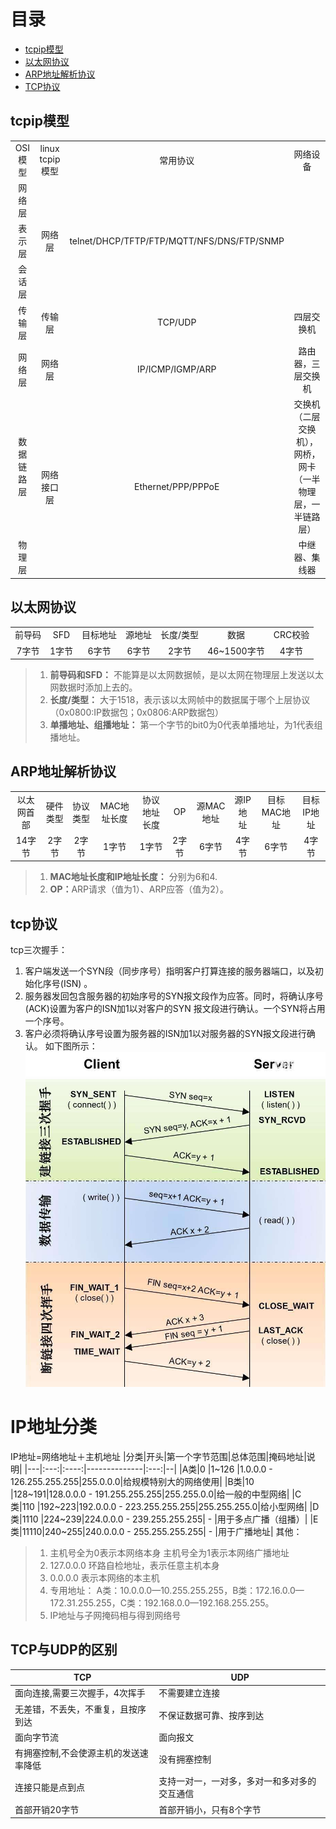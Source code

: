 # 目录
* [tcpip模型](#tcpip模型)
* [以太网协议](#以太网协议)
* [ARP地址解析协议](#ARP地址解析协议)
* [TCP协议](#TCP协议)

## tcpip模型

<table style="text-align:center">
   <tr>
      <td>OSI模型</td>
      <td>linux tcpip模型</td>
      <td>常用协议</td>
      <td>网络设备</td>
   </tr>
   <tr>
      <td>网络层</td>
      <td rowspan="3">网络层</td>
      <td rowspan="3">telnet/DHCP/TFTP/FTP/MQTT/NFS/DNS/FTP/SNMP</td>
      <td rowspan="3"></td>
   </tr>
   <tr>
      <td>表示层</td>
   </tr>
   <tr>
      <td>会话层</td>
   </tr>
   <tr>
      <td>传输层</td>
      <td>传输层</td>
      <td>TCP/UDP</td>
      <td>四层交换机</td>
   </tr>
   <tr>
      <td>网络层</td>
      <td>网络层</td>
      <td>IP/ICMP/IGMP/ARP</td>
      <td>路由器，三层交换机</td>
   </tr>
   <tr>
      <td>数据链路层</td>
      <td rowspan="2">网络接口层</td>
      <td rowspan="2">Ethernet/PPP/PPPoE</td>
      <td>交换机（二层交换机），网桥，网卡（一半物理层，一半链路层）</td>
   </tr>
   <tr>
      <td>物理层</td>
      <td>中继器、集线器</td>
   </tr>
</table>

## 以太网协议

<table style="text-align:center">
   <tr>
      <td>前导码</td>
      <td>SFD</td>
      <td>目标地址</td>
      <td>源地址</td>
      <td>长度/类型</td>
      <td>数据</td>
      <td>CRC校验</td>
   </tr>
   <tr>
      <td>7字节</td>
      <td>1字节</td>
      <td>6字节</td>
      <td>6字节</td>
      <td>2字节</td>
      <td>46~1500字节</td>
      <td>4字节</td>
   </tr>
</table>

> 1. <strong>前导码和SFD：</strong> 不能算是以太网数据帧，是以太网在物理层上发送以太网数据时添加上去的。
> 2. <strong>长度/类型：</strong> 大于1518，表示该以太网帧中的数据属于哪个上层协议（0x0800:IP数据包；0x0806:ARP数据包）
> 3. <strong>单播地址、组播地址：</strong> 第一个字节的bit0为0代表单播地址，为1代表组播地址。

## ARP地址解析协议

<table style="text-align:center">
   <tr>
      <td>以太网首部</td>
      <td>硬件类型</td>
      <td>协议类型</td>
      <td>MAC地址长度</td>
      <td>协议地址长度</td>
      <td>OP</td>
      <td>源MAC地址</td>
      <td>源IP地址</td>
      <td>目标MAC地址</td>
      <td>目标IP地址</td>
   </tr>
   <tr>
      <td>14字节</td>
      <td>2字节</td>
      <td>2字节</td>
      <td>1字节</td>
      <td>1字节</td>
      <td>2字节</td>
      <td>6字节</td>
      <td>4字节</td>
      <td>6字节</td>
      <td>4字节</td>
   </tr>
</table>

> 1. <strong>MAC地址长度和IP地址长度：</strong> 分别为6和4.
> 2. <strong>OP：</strong>ARP请求（值为1）、ARP应答（值为2）。

## tcp协议

tcp三次握手：
1. 客户端发送一个SYN段（同步序号）指明客户打算连接的服务器端口，以及初始化序号(ISN) 。
2. 服务器发回包含服务器的初始序号的SYN报文段作为应答。同时，将确认序号(ACK)设置为客户的ISN加1以对客户的SYN 报文段进行确认。一个SYN将占用一个序号。
3. 客户必须将确认序号设置为服务器的ISN加1以对服务器的SYN报文段进行确认。
如下图所示：
![tcp协议图解](res/tcp协议图解.jpg)
# IP地址分类
IP地址=网络地址＋主机地址
|分类|开头|第一个字节范围|总体范围|掩码地址|说明|
|---|:---:|:----:|--------------|:---:|--|
|A类|0    |1~126  |1.0.0.0 - 126.255.255.255|255.0.0.0|给规模特别大的网络使用|
|B类|10   |128~191|128.0.0.0 - 191.255.255.255|255.255.0.0|给一般的中型网络|
|C类|110  |192~223|192.0.0.0 - 223.255.255.255|255.255.255.0|给小型网络|
|D类|1110 |224~239|224.0.0.0 - 239.255.255.255| - |用于多点广播（组播）|
|E类|11110|240~255|240.0.0.0 - 255.255.255.255| - |用于广播地址|
其他：
> 1. 主机号全为0表示本网络本身 主机号全为1表示本网络广播地址
> 2. 127.0.0.0 环路自检地址，表示任意主机本身
> 3. 0.0.0.0 表示本网络的本主机
> 4. 专用地址： A类：10.0.0.0—10.255.255.255，B类：172.16.0.0—172.31.255.255，C类：192.168.0.0—192.168.255.255。
> 5. IP地址与子网掩码相与得到网络号
## TCP与UDP的区别
|TCP|UDP|
|---|---|
|面向连接,需要三次握手，4次挥手|不需要建立连接 |
|无差错，不丢失，不重复，且按序到达|不保证数据可靠、按序到达|
|面向字节流|面向报文|
|有拥塞控制,不会使源主机的发送速率降低|没有拥塞控制|
|连接只能是点到点|支持一对一，一对多，多对一和多对多的交互通信|
|首部开销20字节|首部开销小，只有8个字节|

